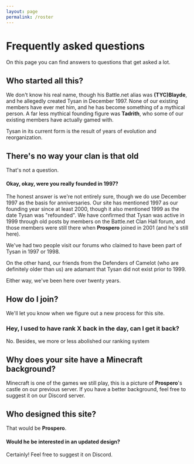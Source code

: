 ```yaml
---
layout: page
permalink: /roster
---
```


# Frequently asked questions

On this page you can find answers to questions that get asked a lot.

## Who started all this?

We don't know his real name, though his Battle.net alias was **(TYC)Blayde**, and he allegedly created Tysan in December 1997.
None of our existing members have ever met him, and he has become something of a mythical person. A far less mythical founding figure was **Tadrith**, who some of
our existing members have actually gamed with.

Tysan in its current form is the result of years of evolution and reorganization.

## There's no way your clan is that old

That's not a question.

#### Okay, okay, were you really founded in 1997?

The honest answer is we're not entirely sure, though we do use December 1997 as the basis for anniversaries. Our site has mentioned
1997 as our founding year since at least 2000, though it also mentioned 1999 as the date Tysan was "refounded". We have
confirmed that Tysan was active in 1999 through old posts by members on the Battle.net Clan Hall forum, and those members
 were still there when **Prospero** joined in 2001 (and he's still here).
 
We've had two people visit our forums who claimed to have been part of Tysan in 1997 or 1998.
 
On the other hand, our friends from the Defenders of Camelot (who are definitely older than us) are adamant that Tysan
did not exist prior to 1999.

Either way, we've been here over twenty years.

## How do I join?

We'll let you know when we figure out a new process for this site.

### Hey, I used to have rank X back in the day, can I get it back?

No. Besides, we more or less abolished our ranking system

## Why does your site have a Minecraft background?

Minecraft is one of the games we still play, this is a picture of **Prospero**'s castle on our previous server. If you
have a better background, feel free to suggest it on our Discord server.

## Who designed this site?

That would be **Prospero**.

#### Would he be interested in an updated design?

Certainly! Feel free to suggest it on Discord.
